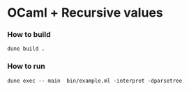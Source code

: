 # OCaml + Recursive values

### How to build
```
dune build .
```


### How to run
```
dune exec -- main  bin/example.ml -interpret -dparsetree
```
